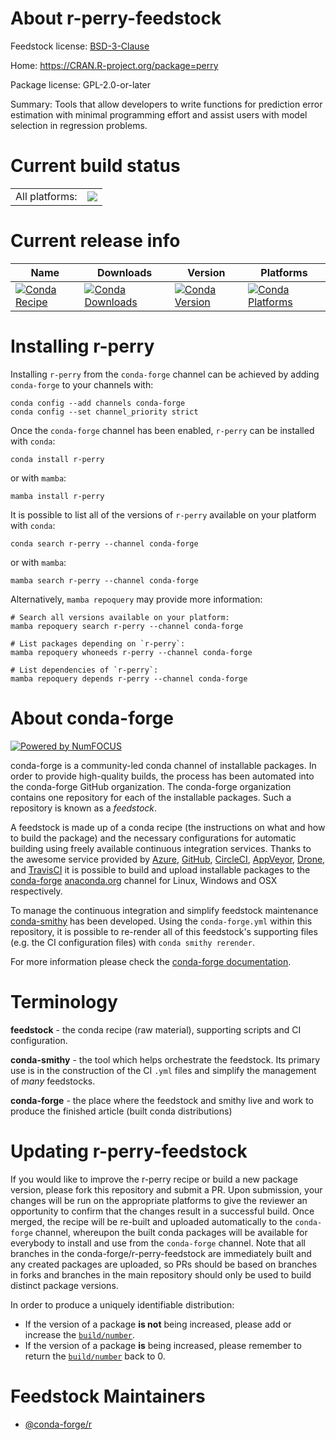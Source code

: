 About r-perry-feedstock
=======================

Feedstock license: [BSD-3-Clause](https://github.com/conda-forge/r-perry-feedstock/blob/main/LICENSE.txt)

Home: https://CRAN.R-project.org/package=perry

Package license: GPL-2.0-or-later

Summary: Tools that allow developers to write functions for prediction error estimation with minimal programming effort and assist users with model selection in regression problems.

Current build status
====================


<table><tr><td>All platforms:</td>
    <td>
      <a href="https://dev.azure.com/conda-forge/feedstock-builds/_build/latest?definitionId=13937&branchName=main">
        <img src="https://dev.azure.com/conda-forge/feedstock-builds/_apis/build/status/r-perry-feedstock?branchName=main">
      </a>
    </td>
  </tr>
</table>

Current release info
====================

| Name | Downloads | Version | Platforms |
| --- | --- | --- | --- |
| [![Conda Recipe](https://img.shields.io/badge/recipe-r--perry-green.svg)](https://anaconda.org/conda-forge/r-perry) | [![Conda Downloads](https://img.shields.io/conda/dn/conda-forge/r-perry.svg)](https://anaconda.org/conda-forge/r-perry) | [![Conda Version](https://img.shields.io/conda/vn/conda-forge/r-perry.svg)](https://anaconda.org/conda-forge/r-perry) | [![Conda Platforms](https://img.shields.io/conda/pn/conda-forge/r-perry.svg)](https://anaconda.org/conda-forge/r-perry) |

Installing r-perry
==================

Installing `r-perry` from the `conda-forge` channel can be achieved by adding `conda-forge` to your channels with:

```
conda config --add channels conda-forge
conda config --set channel_priority strict
```

Once the `conda-forge` channel has been enabled, `r-perry` can be installed with `conda`:

```
conda install r-perry
```

or with `mamba`:

```
mamba install r-perry
```

It is possible to list all of the versions of `r-perry` available on your platform with `conda`:

```
conda search r-perry --channel conda-forge
```

or with `mamba`:

```
mamba search r-perry --channel conda-forge
```

Alternatively, `mamba repoquery` may provide more information:

```
# Search all versions available on your platform:
mamba repoquery search r-perry --channel conda-forge

# List packages depending on `r-perry`:
mamba repoquery whoneeds r-perry --channel conda-forge

# List dependencies of `r-perry`:
mamba repoquery depends r-perry --channel conda-forge
```


About conda-forge
=================

[![Powered by
NumFOCUS](https://img.shields.io/badge/powered%20by-NumFOCUS-orange.svg?style=flat&colorA=E1523D&colorB=007D8A)](https://numfocus.org)

conda-forge is a community-led conda channel of installable packages.
In order to provide high-quality builds, the process has been automated into the
conda-forge GitHub organization. The conda-forge organization contains one repository
for each of the installable packages. Such a repository is known as a *feedstock*.

A feedstock is made up of a conda recipe (the instructions on what and how to build
the package) and the necessary configurations for automatic building using freely
available continuous integration services. Thanks to the awesome service provided by
[Azure](https://azure.microsoft.com/en-us/services/devops/), [GitHub](https://github.com/),
[CircleCI](https://circleci.com/), [AppVeyor](https://www.appveyor.com/),
[Drone](https://cloud.drone.io/welcome), and [TravisCI](https://travis-ci.com/)
it is possible to build and upload installable packages to the
[conda-forge](https://anaconda.org/conda-forge) [anaconda.org](https://anaconda.org/)
channel for Linux, Windows and OSX respectively.

To manage the continuous integration and simplify feedstock maintenance
[conda-smithy](https://github.com/conda-forge/conda-smithy) has been developed.
Using the ``conda-forge.yml`` within this repository, it is possible to re-render all of
this feedstock's supporting files (e.g. the CI configuration files) with ``conda smithy rerender``.

For more information please check the [conda-forge documentation](https://conda-forge.org/docs/).

Terminology
===========

**feedstock** - the conda recipe (raw material), supporting scripts and CI configuration.

**conda-smithy** - the tool which helps orchestrate the feedstock.
                   Its primary use is in the construction of the CI ``.yml`` files
                   and simplify the management of *many* feedstocks.

**conda-forge** - the place where the feedstock and smithy live and work to
                  produce the finished article (built conda distributions)


Updating r-perry-feedstock
==========================

If you would like to improve the r-perry recipe or build a new
package version, please fork this repository and submit a PR. Upon submission,
your changes will be run on the appropriate platforms to give the reviewer an
opportunity to confirm that the changes result in a successful build. Once
merged, the recipe will be re-built and uploaded automatically to the
`conda-forge` channel, whereupon the built conda packages will be available for
everybody to install and use from the `conda-forge` channel.
Note that all branches in the conda-forge/r-perry-feedstock are
immediately built and any created packages are uploaded, so PRs should be based
on branches in forks and branches in the main repository should only be used to
build distinct package versions.

In order to produce a uniquely identifiable distribution:
 * If the version of a package **is not** being increased, please add or increase
   the [``build/number``](https://docs.conda.io/projects/conda-build/en/latest/resources/define-metadata.html#build-number-and-string).
 * If the version of a package **is** being increased, please remember to return
   the [``build/number``](https://docs.conda.io/projects/conda-build/en/latest/resources/define-metadata.html#build-number-and-string)
   back to 0.

Feedstock Maintainers
=====================

* [@conda-forge/r](https://github.com/conda-forge/r/)

